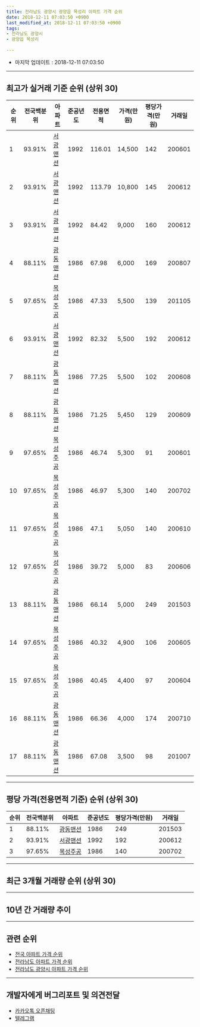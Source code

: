 ```yaml
---
title: 전라남도 광양시 광양읍 목성리 아파트 가격 순위
date: 2018-12-11 07:03:50 +0900
last_modified_at: 2018-12-11 07:03:50 +0900
tags:
- 전라남도 광양시
- 광양읍 목성리

---
```


* 마지막 업데이트 : 2018-12-11 07:03:50

---

## 최고가 실거래 기준 순위 (상위 30)


|순위|전국백분위|아파트|준공년도|전용면적|가격(만원)|평당가격(만원)|거래일|
|---|---|---|---|---|---|---|---|
|1|93.91%|[서광맨션](https://search.naver.com/search.naver?query=%EC%A0%84%EB%9D%BC%EB%82%A8%EB%8F%84+%EA%B4%91%EC%96%91%EC%8B%9C+%EA%B4%91%EC%96%91%EC%9D%8D+%EB%AA%A9%EC%84%B1%EB%A6%AC+%EC%84%9C%EA%B4%91%EB%A7%A8%EC%85%98)|1992|116.01|14,500|142|200601|
|2|93.91%|[서광맨션](https://search.naver.com/search.naver?query=%EC%A0%84%EB%9D%BC%EB%82%A8%EB%8F%84+%EA%B4%91%EC%96%91%EC%8B%9C+%EA%B4%91%EC%96%91%EC%9D%8D+%EB%AA%A9%EC%84%B1%EB%A6%AC+%EC%84%9C%EA%B4%91%EB%A7%A8%EC%85%98)|1992|113.79|10,800|145|200612|
|3|93.91%|[서광맨션](https://search.naver.com/search.naver?query=%EC%A0%84%EB%9D%BC%EB%82%A8%EB%8F%84+%EA%B4%91%EC%96%91%EC%8B%9C+%EA%B4%91%EC%96%91%EC%9D%8D+%EB%AA%A9%EC%84%B1%EB%A6%AC+%EC%84%9C%EA%B4%91%EB%A7%A8%EC%85%98)|1992|84.42|9,000|160|200612|
|4|88.11%|[광동맨션](https://search.naver.com/search.naver?query=%EC%A0%84%EB%9D%BC%EB%82%A8%EB%8F%84+%EA%B4%91%EC%96%91%EC%8B%9C+%EA%B4%91%EC%96%91%EC%9D%8D+%EB%AA%A9%EC%84%B1%EB%A6%AC+%EA%B4%91%EB%8F%99%EB%A7%A8%EC%85%98)|1986|67.98|6,000|169|200807|
|5|97.65%|[목성주공](https://search.naver.com/search.naver?query=%EC%A0%84%EB%9D%BC%EB%82%A8%EB%8F%84+%EA%B4%91%EC%96%91%EC%8B%9C+%EA%B4%91%EC%96%91%EC%9D%8D+%EB%AA%A9%EC%84%B1%EB%A6%AC+%EB%AA%A9%EC%84%B1%EC%A3%BC%EA%B3%B5)|1986|47.33|5,500|139|201105|
|6|93.91%|[서광맨션](https://search.naver.com/search.naver?query=%EC%A0%84%EB%9D%BC%EB%82%A8%EB%8F%84+%EA%B4%91%EC%96%91%EC%8B%9C+%EA%B4%91%EC%96%91%EC%9D%8D+%EB%AA%A9%EC%84%B1%EB%A6%AC+%EC%84%9C%EA%B4%91%EB%A7%A8%EC%85%98)|1992|82.32|5,500|192|200612|
|7|88.11%|[광동맨션](https://search.naver.com/search.naver?query=%EC%A0%84%EB%9D%BC%EB%82%A8%EB%8F%84+%EA%B4%91%EC%96%91%EC%8B%9C+%EA%B4%91%EC%96%91%EC%9D%8D+%EB%AA%A9%EC%84%B1%EB%A6%AC+%EA%B4%91%EB%8F%99%EB%A7%A8%EC%85%98)|1986|77.25|5,500|102|200608|
|8|88.11%|[광동맨션](https://search.naver.com/search.naver?query=%EC%A0%84%EB%9D%BC%EB%82%A8%EB%8F%84+%EA%B4%91%EC%96%91%EC%8B%9C+%EA%B4%91%EC%96%91%EC%9D%8D+%EB%AA%A9%EC%84%B1%EB%A6%AC+%EA%B4%91%EB%8F%99%EB%A7%A8%EC%85%98)|1986|71.25|5,450|129|200609|
|9|97.65%|[목성주공](https://search.naver.com/search.naver?query=%EC%A0%84%EB%9D%BC%EB%82%A8%EB%8F%84+%EA%B4%91%EC%96%91%EC%8B%9C+%EA%B4%91%EC%96%91%EC%9D%8D+%EB%AA%A9%EC%84%B1%EB%A6%AC+%EB%AA%A9%EC%84%B1%EC%A3%BC%EA%B3%B5)|1986|46.74|5,300|91|200601|
|10|97.65%|[목성주공](https://search.naver.com/search.naver?query=%EC%A0%84%EB%9D%BC%EB%82%A8%EB%8F%84+%EA%B4%91%EC%96%91%EC%8B%9C+%EA%B4%91%EC%96%91%EC%9D%8D+%EB%AA%A9%EC%84%B1%EB%A6%AC+%EB%AA%A9%EC%84%B1%EC%A3%BC%EA%B3%B5)|1986|46.97|5,300|140|200702|
|11|97.65%|[목성주공](https://search.naver.com/search.naver?query=%EC%A0%84%EB%9D%BC%EB%82%A8%EB%8F%84+%EA%B4%91%EC%96%91%EC%8B%9C+%EA%B4%91%EC%96%91%EC%9D%8D+%EB%AA%A9%EC%84%B1%EB%A6%AC+%EB%AA%A9%EC%84%B1%EC%A3%BC%EA%B3%B5)|1986|47.1|5,050|140|200610|
|12|97.65%|[목성주공](https://search.naver.com/search.naver?query=%EC%A0%84%EB%9D%BC%EB%82%A8%EB%8F%84+%EA%B4%91%EC%96%91%EC%8B%9C+%EA%B4%91%EC%96%91%EC%9D%8D+%EB%AA%A9%EC%84%B1%EB%A6%AC+%EB%AA%A9%EC%84%B1%EC%A3%BC%EA%B3%B5)|1986|39.72|5,000|83|200606|
|13|88.11%|[광동맨션](https://search.naver.com/search.naver?query=%EC%A0%84%EB%9D%BC%EB%82%A8%EB%8F%84+%EA%B4%91%EC%96%91%EC%8B%9C+%EA%B4%91%EC%96%91%EC%9D%8D+%EB%AA%A9%EC%84%B1%EB%A6%AC+%EA%B4%91%EB%8F%99%EB%A7%A8%EC%85%98)|1986|66.14|5,000|249|201503|
|14|97.65%|[목성주공](https://search.naver.com/search.naver?query=%EC%A0%84%EB%9D%BC%EB%82%A8%EB%8F%84+%EA%B4%91%EC%96%91%EC%8B%9C+%EA%B4%91%EC%96%91%EC%9D%8D+%EB%AA%A9%EC%84%B1%EB%A6%AC+%EB%AA%A9%EC%84%B1%EC%A3%BC%EA%B3%B5)|1986|40.32|4,900|106|200605|
|15|97.65%|[목성주공](https://search.naver.com/search.naver?query=%EC%A0%84%EB%9D%BC%EB%82%A8%EB%8F%84+%EA%B4%91%EC%96%91%EC%8B%9C+%EA%B4%91%EC%96%91%EC%9D%8D+%EB%AA%A9%EC%84%B1%EB%A6%AC+%EB%AA%A9%EC%84%B1%EC%A3%BC%EA%B3%B5)|1986|40.45|4,400|97|200604|
|16|88.11%|[광동맨션](https://search.naver.com/search.naver?query=%EC%A0%84%EB%9D%BC%EB%82%A8%EB%8F%84+%EA%B4%91%EC%96%91%EC%8B%9C+%EA%B4%91%EC%96%91%EC%9D%8D+%EB%AA%A9%EC%84%B1%EB%A6%AC+%EA%B4%91%EB%8F%99%EB%A7%A8%EC%85%98)|1986|66.36|4,000|174|200710|
|17|88.11%|[광동맨션](https://search.naver.com/search.naver?query=%EC%A0%84%EB%9D%BC%EB%82%A8%EB%8F%84+%EA%B4%91%EC%96%91%EC%8B%9C+%EA%B4%91%EC%96%91%EC%9D%8D+%EB%AA%A9%EC%84%B1%EB%A6%AC+%EA%B4%91%EB%8F%99%EB%A7%A8%EC%85%98)|1986|67.08|3,500|98|201007|


---

## 평당 가격(전용면적 기준) 순위 (상위 30)


|순위|전국백분위|아파트|준공년도|평당가격(만원)|거래일|
|---|---|---|---|---|---|
|1|88.11%|[광동맨션](https://search.naver.com/search.naver?query=%EC%A0%84%EB%9D%BC%EB%82%A8%EB%8F%84+%EA%B4%91%EC%96%91%EC%8B%9C+%EA%B4%91%EC%96%91%EC%9D%8D+%EB%AA%A9%EC%84%B1%EB%A6%AC+%EA%B4%91%EB%8F%99%EB%A7%A8%EC%85%98)|1986|249|201503|
|2|93.91%|[서광맨션](https://search.naver.com/search.naver?query=%EC%A0%84%EB%9D%BC%EB%82%A8%EB%8F%84+%EA%B4%91%EC%96%91%EC%8B%9C+%EA%B4%91%EC%96%91%EC%9D%8D+%EB%AA%A9%EC%84%B1%EB%A6%AC+%EC%84%9C%EA%B4%91%EB%A7%A8%EC%85%98)|1992|192|200612|
|3|97.65%|[목성주공](https://search.naver.com/search.naver?query=%EC%A0%84%EB%9D%BC%EB%82%A8%EB%8F%84+%EA%B4%91%EC%96%91%EC%8B%9C+%EA%B4%91%EC%96%91%EC%9D%8D+%EB%AA%A9%EC%84%B1%EB%A6%AC+%EB%AA%A9%EC%84%B1%EC%A3%BC%EA%B3%B5)|1986|140|200702|


---

## 최근 3개월 거래량 순위 (상위 30)


<div style="width:100%;">
    <canvas id="deal_count_ranking" height="250"></canvas>
</div>


<script>
new Chart(document.getElementById("deal_count_ranking"), {
    type: 'horizontalBar',
    data: {
        labels: ['목성주공'],
        datasets: [{
            label: '실거래 수',
            data: [8],
            borderColor: "rgba(255, 0, 128, 1)",
            backgroundColor: "rgba(255, 0, 128, 0.5)",
            fill: false,
        }]
    },
    options: {
        responsive: true,
        title: {
            display: true,
            text: '최근 3개월 거래량 순위'
        },
        tooltips: {
            mode: 'index',
            intersect: false,
            callbacks: {
                title: function(tooltipItems, data) {
                    return "실거래 수:";
                },
                label: function(tooltipItem, data) {
                    return data.labels[tooltipItem.index] + ": " + tooltipItem.xLabel;
                }
            }
        },
        hover: {
            mode: 'nearest',
            intersect: true
        },
        scales: {
            xAxes: [{
                display: true,
                scaleLabel: {
                    display: true,
                    labelString: '실거래 수'
                },
                ticks: {
                    suggestedMin: 0,
                }
            }],
            yAxes: [{
                display: true,
                ticks: {
                    autoSkip: false,
                    callback: function(value, index, values) {
                        if (value.length > 15)
                            return value.substr(0, 13) + "...";
                        else
                            return value;
                    }
                },
                scaleLabel: {
                    display: false,
                }
            }]
        }
    }
});

</script>


---

## 10년 간 거래량 추이


<div style="width:100%;">
    <canvas id="deal_progress" height="250"></canvas>
</div>

<script>
new Chart(document.getElementById("deal_progress"), {
    type: 'line',
    data: {
        labels: ['200812','200901','200902','200903','200904','200905','200906','200907','200908','200909','200910','200911','200912','201001','201002','201003','201004','201005','201006','201007','201008','201009','201010','201011','201012','201101','201102','201103','201104','201105','201106','201107','201108','201109','201110','201111','201112','201201','201202','201203','201204','201205','201206','201207','201208','201209','201210','201211','201212','201301','201302','201303','201304','201305','201306','201307','201308','201309','201310','201311','201312','201401','201402','201403','201404','201405','201406','201407','201408','201409','201410','201411','201412','201501','201502','201503','201504','201505','201506','201507','201508','201509','201510','201511','201512','201601','201602','201603','201604','201605','201606','201607','201608','201609','201610','201611','201612','201701','201702','201703','201704','201705','201706','201707','201708','201709','201710','201711','201712','201801','201802','201803','201804','201805','201806','201807','201808','201809','201810','201811','201812'],
        datasets: [{
            label: '실거래 수',
            pointRadius: 1,
            data: [3, 5, 4, 3, 4, 6, 2, 2, 1, 2, 3, 4, 3, 5, 3, 1, 3, 0, 5, 3, 3, 2, 0, 2, 1, 2, 3, 1, 5, 4, 2, 1, 0, 0, 1, 5, 3, 4, 5, 3, 1, 6, 2, 1, 2, 2, 4, 3, 3, 5, 3, 4, 3, 2, 2, 4, 2, 4, 1, 3, 2, 4, 1, 2, 1, 4, 1, 3, 1, 4, 2, 0, 0, 4, 0, 2, 0, 0, 5, 4, 4, 1, 0, 1, 2, 0, 0, 4, 5, 0, 2, 4, 0, 4, 0, 3, 2, 3, 2, 2, 5, 3, 1, 2, 2, 1, 5, 2, 3, 2, 3, 3, 6, 0, 2, 1, 1, 1, 3, 3, 2],
            borderColor: "rgba(255, 201, 14, 1)",
            backgroundColor: "rgba(255, 201, 14, 0.5)",
            fill: true,
        }]
    },
    options: {
        responsive: true,
        title: {
            display: true,
            text: '10년간 거래량 추이'
        },
        tooltips: {
            mode: 'index',
            intersect: false,
        },
        hover: {
            mode: 'nearest',
            intersect: true
        },
        scales: {
            xAxes: [{
                display: true,
                scaleLabel: {
                    display: true,
                    labelString: '년/월'
                }
            }],
            yAxes: [{
                display: true,
                ticks: {
                    suggestedMin: 0,
                },
                scaleLabel: {
                    display: true,
                    labelString: '실거래 수'
                }
            }]
        }
    }
});

</script>


---

## 관련 순위

- [전국 아파트 가격 순위](https://inasie.github.io/apt-ranking/전국)
- [전라남도 아파트 가격 순위](https://inasie.github.io/apt-ranking/전라남도)
- [전라남도 광양시 아파트 가격 순위](https://inasie.github.io/apt-ranking/전라남도-광양시)


---

## 개발자에게 버그리포트 및 의견전달

- [카카오톡 오픈채팅](https://open.kakao.com/o/gLJUAP4)
- [텔레그램](https://t.me/inasie)

